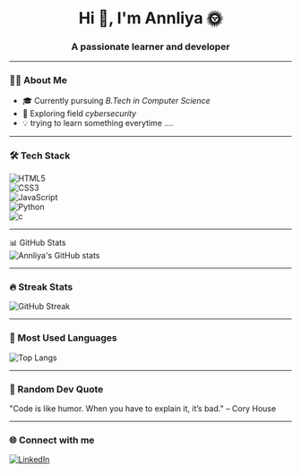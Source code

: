 <h1 align="center">Hi 👋, I'm Annliya 🌞</h1>
<h3 align="center">A passionate learner and developer</h3>

---

### 👩‍💻 About Me  
- 🎓 Currently pursuing *B.Tech in Computer Science* 
- 🌱 Exploring field *cybersecurity* 
- 💡 trying to learn something everytime ....
---
### 🛠 Tech Stack  
![HTML5](https://img.shields.io/badge/HTML5-E34F26?style=for-the-badge&logo=html5&logoColor=white)  
![CSS3](https://img.shields.io/badge/CSS3-1572B6?style=for-the-badge&logo=css3&logoColor=white)  
![JavaScript](https://img.shields.io/badge/JavaScript-F7DF1E?style=for-the-badge&logo=javascript&logoColor=black)  
![Python](https://img.shields.io/badge/Python-3776AB?style=for-the-badge&logo=python&logoColor=white)  
![c](https://img.shields.io/badge/C-00599C?style=for-the-badge&logo=c&logoColor=white)


---

📊 GitHub Stats  
![Annliya's GitHub stats](https://github-readme-stats.vercel.app/api?username=Annliyajiju&show_icons=true&theme=radical)  

---

### 🔥 Streak Stats  
![GitHub Streak](https://github-readme-streak-stats.herokuapp.com/?user=Annliyajiju&theme=radical)  

---

### 📌 Most Used Languages  
![Top Langs](https://github-readme-stats.vercel.app/api/top-langs/?username=Annliyajiju&layout=compact&theme=radical)  

---

### 💬 Random Dev Quote  
"Code is like humor. When you have to explain it, it’s bad." – Cory House  

---

### 🌐 Connect with me  
[![LinkedIn](https://img.shields.io/badge/LinkedIn-blue?style=for-the-badge&logo=linkedin)](https://www.linkedin.com/in/annliya-jiju-a47986332/)   

